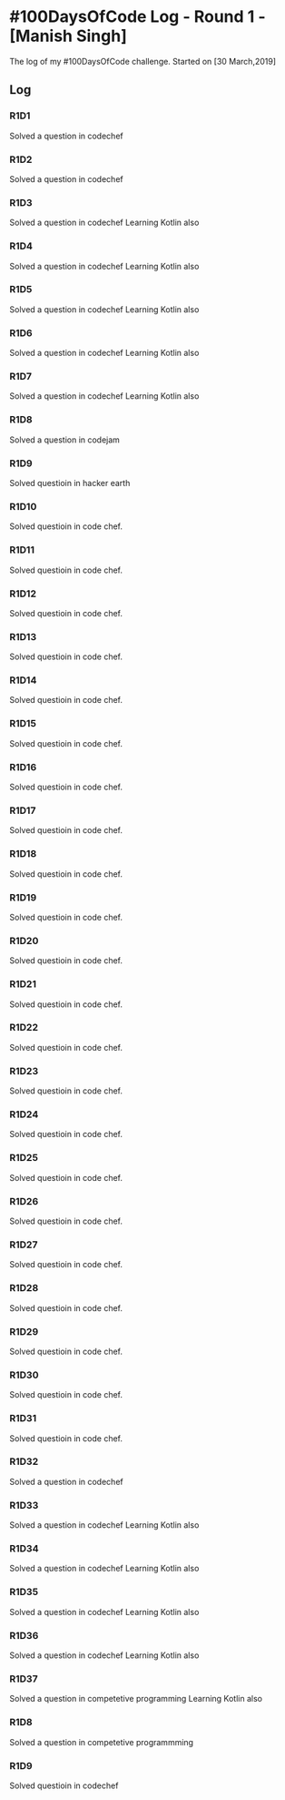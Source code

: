 # #100DaysOfCode Log - Round 1 - [Manish Singh]

The log of my #100DaysOfCode challenge. Started on [30 March,2019]
## Log

### R1D1 
Solved a question in codechef

### R1D2
Solved a question in codechef

### R1D3
Solved a question in codechef
Learning Kotlin also

### R1D4
Solved a question in codechef
Learning Kotlin also

### R1D5
Solved a question in codechef
Learning Kotlin also

### R1D6
Solved a question in codechef
Learning Kotlin also

### R1D7
Solved a question in codechef
Learning Kotlin also

### R1D8
Solved a question in codejam

### R1D9
Solved questioin in hacker earth


### R1D10
Solved questioin in code chef.


### R1D11
Solved questioin in code chef.


### R1D12
Solved questioin in code chef.


### R1D13
Solved questioin in code chef.


### R1D14
Solved questioin in code chef.


### R1D15
Solved questioin in code chef.


### R1D16
Solved questioin in code chef.


### R1D17
Solved questioin in code chef.


### R1D18
Solved questioin in code chef.


### R1D19
Solved questioin in code chef.


### R1D20
Solved questioin in code chef.


### R1D21
Solved questioin in code chef.


### R1D22
Solved questioin in code chef.


### R1D23
Solved questioin in code chef.


### R1D24
Solved questioin in code chef.


### R1D25
Solved questioin in code chef.


### R1D26
Solved questioin in code chef.


### R1D27
Solved questioin in code chef.


### R1D28
Solved questioin in code chef.


### R1D29
Solved questioin in code chef.


### R1D30
Solved questioin in code chef.


### R1D31
Solved questioin in code chef.


### R1D32
Solved a question in codechef

### R1D33
Solved a question in codechef
Learning Kotlin also

### R1D34
Solved a question in codechef
Learning Kotlin also

### R1D35
Solved a question in codechef
Learning Kotlin also

### R1D36
Solved a question in codechef
Learning Kotlin also

### R1D37
Solved a question in competetive programming
Learning Kotlin also

### R1D8
Solved a question in competetive programmming

### R1D9
Solved questioin in codechef

